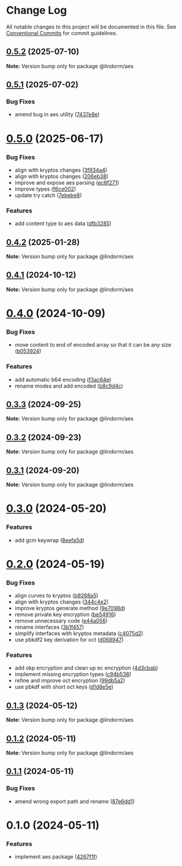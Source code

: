 # Change Log

All notable changes to this project will be documented in this file.
See [Conventional Commits](https://conventionalcommits.org) for commit guidelines.

## [0.5.2](https://github.com/lindorm-io/monorepo/compare/@lindorm/aes@0.5.1...@lindorm/aes@0.5.2) (2025-07-10)

**Note:** Version bump only for package @lindorm/aes

## [0.5.1](https://github.com/lindorm-io/monorepo/compare/@lindorm/aes@0.5.0...@lindorm/aes@0.5.1) (2025-07-02)

### Bug Fixes

- amend bug in aes utility ([7437e8e](https://github.com/lindorm-io/monorepo/commit/7437e8e0f047bb0995b8a8c0e6929c9cc368d592))

# [0.5.0](https://github.com/lindorm-io/monorepo/compare/@lindorm/aes@0.4.2...@lindorm/aes@0.5.0) (2025-06-17)

### Bug Fixes

- align with kryptos changes ([3f934a4](https://github.com/lindorm-io/monorepo/commit/3f934a4ec55eee3d4ebc6f0be55886d8f095af8b))
- align with kryptos changes ([206eb38](https://github.com/lindorm-io/monorepo/commit/206eb38ae2a03b14973e706035c87a953cc753af))
- improve and expose aes parsing ([ec6f271](https://github.com/lindorm-io/monorepo/commit/ec6f27179ec3d67146a50257cbff98fe253c3380))
- improve types ([f6ce002](https://github.com/lindorm-io/monorepo/commit/f6ce002e8555c54ba4f12bd67222457fa2bcf90a))
- update try catch ([7ebebe8](https://github.com/lindorm-io/monorepo/commit/7ebebe81f40851b0d1fcb05e6e6cc60b1c754a91))

### Features

- add content type to aes data ([dfb3285](https://github.com/lindorm-io/monorepo/commit/dfb3285ddf20bc77cf8f3d2531e26032853b98a9))

## [0.4.2](https://github.com/lindorm-io/monorepo/compare/@lindorm/aes@0.4.1...@lindorm/aes@0.4.2) (2025-01-28)

**Note:** Version bump only for package @lindorm/aes

## [0.4.1](https://github.com/lindorm-io/monorepo/compare/@lindorm/aes@0.4.0...@lindorm/aes@0.4.1) (2024-10-12)

**Note:** Version bump only for package @lindorm/aes

# [0.4.0](https://github.com/lindorm-io/monorepo/compare/@lindorm/aes@0.3.3...@lindorm/aes@0.4.0) (2024-10-09)

### Bug Fixes

- move content to end of encoded array so that it can be any size ([b053924](https://github.com/lindorm-io/monorepo/commit/b05392484342976f519b32f943aac41271761df4))

### Features

- add automatic b64 encoding ([f3ac64e](https://github.com/lindorm-io/monorepo/commit/f3ac64e7922528b1afe0f0acbc52b62aa7003d2d))
- rename modes and add encoded ([b8c9d4c](https://github.com/lindorm-io/monorepo/commit/b8c9d4c26a069444fa7bff5a809308cecff971ef))

## [0.3.3](https://github.com/lindorm-io/monorepo/compare/@lindorm/aes@0.3.2...@lindorm/aes@0.3.3) (2024-09-25)

**Note:** Version bump only for package @lindorm/aes

## [0.3.2](https://github.com/lindorm-io/monorepo/compare/@lindorm/aes@0.3.1...@lindorm/aes@0.3.2) (2024-09-23)

**Note:** Version bump only for package @lindorm/aes

## [0.3.1](https://github.com/lindorm-io/monorepo/compare/@lindorm/aes@0.3.0...@lindorm/aes@0.3.1) (2024-09-20)

**Note:** Version bump only for package @lindorm/aes

# [0.3.0](https://github.com/lindorm-io/monorepo/compare/@lindorm/aes@0.2.0...@lindorm/aes@0.3.0) (2024-05-20)

### Features

- add gcm keywrap ([8eefa5d](https://github.com/lindorm-io/monorepo/commit/8eefa5dd2914faba842c0a050a9317d2b6f5b197))

# [0.2.0](https://github.com/lindorm-io/monorepo/compare/@lindorm/aes@0.1.3...@lindorm/aes@0.2.0) (2024-05-19)

### Bug Fixes

- align curves to kryptos ([b9288a5](https://github.com/lindorm-io/monorepo/commit/b9288a54b6dbb520328aff77cd3c8d2818183ac5))
- align with kryptos changes ([344c4e2](https://github.com/lindorm-io/monorepo/commit/344c4e2fad07e66c91f7e0820bfc929c1f8ffcab))
- improve kryptos generate method ([9e7098d](https://github.com/lindorm-io/monorepo/commit/9e7098d4b219b11140e28e554ffd573204772249))
- remove private key encryption ([be54916](https://github.com/lindorm-io/monorepo/commit/be54916a20de667e96826d6be0eb8d0fda67176e))
- remove unnecessary code ([e44a056](https://github.com/lindorm-io/monorepo/commit/e44a0565e577fc23a827c9283839684c1e40d287))
- rename interfaces ([3b1f457](https://github.com/lindorm-io/monorepo/commit/3b1f45736f88b8c2d4481cbeca6da87bf8443bde))
- simplify interfaces with kryptos metadata ([c4075d2](https://github.com/lindorm-io/monorepo/commit/c4075d2e133c2fe0a1fafa548da68db34b3407c6))
- use pbkdf2 key derivation for oct ([d068947](https://github.com/lindorm-io/monorepo/commit/d068947f70712fb71f57d5ec6947062219200155))

### Features

- add okp encryption and clean up ec encryption ([4d3cbab](https://github.com/lindorm-io/monorepo/commit/4d3cbabe1968ab7f8a9ecc8e226ce91403342f0f))
- implement missing encryption types ([c94b538](https://github.com/lindorm-io/monorepo/commit/c94b53823fcb7a24823b25535b83799f2bbdd250))
- refine and improve oct encryption ([99db5a2](https://github.com/lindorm-io/monorepo/commit/99db5a290b7a081ab80c3811bcc04021e1ac9b4e))
- use pbkdf with short oct keys ([d1d8e5e](https://github.com/lindorm-io/monorepo/commit/d1d8e5ea6dcac24b1b1402e841777a0affefcfff))

## [0.1.3](https://github.com/lindorm-io/monorepo/compare/@lindorm/aes@0.1.2...@lindorm/aes@0.1.3) (2024-05-12)

**Note:** Version bump only for package @lindorm/aes

## [0.1.2](https://github.com/lindorm-io/monorepo/compare/@lindorm/aes@0.1.1...@lindorm/aes@0.1.2) (2024-05-11)

**Note:** Version bump only for package @lindorm/aes

## [0.1.1](https://github.com/lindorm-io/monorepo/compare/@lindorm/aes@0.1.0...@lindorm/aes@0.1.1) (2024-05-11)

### Bug Fixes

- amend wrong export path and rename ([87e6dd1](https://github.com/lindorm-io/monorepo/commit/87e6dd12057fe35c1c0b26a327a098015f041b44))

# 0.1.0 (2024-05-11)

### Features

- implement aes package ([4267f1f](https://github.com/lindorm-io/monorepo/commit/4267f1f2b368bcc42181f274872793897347e539))
